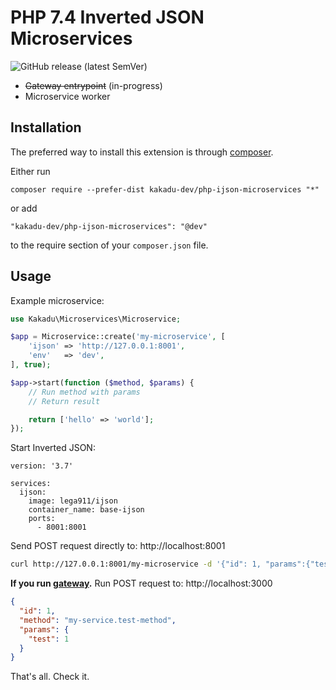 # PHP 7.4 Inverted JSON Microservices

![GitHub release (latest SemVer)](https://img.shields.io/github/v/release/kakadu-dev/php-ijson-microservices)

 - ~~Gateway entrypoint~~ (in-progress)
 - Microservice worker

Installation
------------

The preferred way to install this extension is through [composer](http://getcomposer.org/download/).

Either run

```
composer require --prefer-dist kakadu-dev/php-ijson-microservices "*"
```

or add

```
"kakadu-dev/php-ijson-microservices": "@dev"
```

to the require section of your `composer.json` file.

Usage
-----

Example microservice:
```php
use Kakadu\Microservices\Microservice;

$app = Microservice::create('my-microservice', [
    'ijson' => 'http://127.0.0.1:8001',
    'env'   => 'dev',
], true);

$app->start(function ($method, $params) {
    // Run method with params
    // Return result

    return ['hello' => 'world'];
});
```

Start Inverted JSON:
```
version: '3.7'

services:
  ijson:
    image: lega911/ijson
    container_name: base-ijson
    ports:
      - 8001:8001
```

Send POST request directly to: http://localhost:8001
```bash
curl http://127.0.0.1:8001/my-microservice -d '{"id": 1, "params":{"test":1}}'
```

**If you run [gateway](https://github.com/kakadu-dev/nodejs-ijson-microservices).** Run POST request to: http://localhost:3000
```json
{
  "id": 1,
  "method": "my-service.test-method",
  "params": {
    "test": 1
  }
}
```

That's all. Check it.
